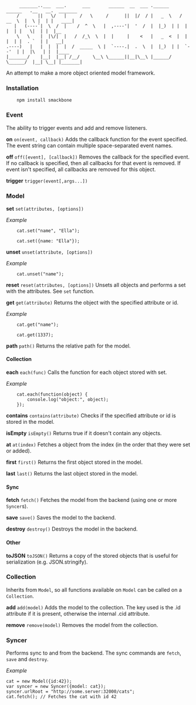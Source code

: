 	     _______..___  ___.      ___       ______  __  ___ .______     ______   .__   __.  _______
	    /       ||   \/   |     /   \     /      ||  |/  / |   _  \   /  __  \  |  \ |  | |   ____|
	   |   (----`|  \  /  |    /  ^  \   |  ,----'|  '  /  |  |_)  | |  |  |  | |   \|  | |  |__
	    \   \    |  |\/|  |   /  /_\  \  |  |     |    <   |   _  <  |  |  |  | |  . `  | |   __|
	.----)   |   |  |  |  |  /  _____  \ |  `----.|  .  \  |  |_)  | |  `--'  | |  |\   | |  |____
	|_______/    |__|  |__| /__/     \__\ \______||__|\__\ |______/   \______/  |__| \__| |_______|

An attempt to make a more object oriented model framework.

### Installation

		npm install smackbone

### Event
The ability to trigger events and add and remove listeners.

**on** `on(event, callback)`
Adds the callback function for the event specified. The event string can contain multiple space-separated event names.

**off** `off([event], [callback])`
Removes the callback for the specified event. If no callback is specified, then all callbacks for that event is removed. If event isn't specified, all callbacks are removed for this object.

**trigger** `trigger(event[,args...])`

### Model

**set** `set(attributes, [options])`

*Example*

		cat.set("name", "Ella");

		cat.set({name: "Ella"});

**unset** `unset(attribute, [options])`

*Example*

		cat.unset("name");

**reset** `reset(attributes, [options])`
Unsets all objects and performs a set with the attributes. See `set` function.

**get** `get(attribute)`
Returns the object with the specified attribute or id.

*Example*

		cat.get("name");

		cat.get(1337);

**path** `path()`
Returns the relative path for the model.

#### Collection
**each** `each(func)`
Calls the function for each object stored with set.

*Example*

		cat.each(function(object) {
			console.log("object:", object);
		});

**contains** `contains(attribute)`
Checks if the specified attribute or id is stored in the model.

**isEmpty** `isEmpty()`
Returns true if it doesn't contain any objects.

**at** `at(index)`
Fetches a object from the index (in the order that they were set or added).

**first** `first()`
Returns the first object stored in the model.

**last** `last()`
Returns the last object stored in the model.

#### Sync

**fetch** `fetch()`
Fetches the model from the backend (using one or more `Syncer`s).

**save** `save()`
Saves the model to the backend.

**destroy** `destroy()`
Destroys the model in the backend.

#### Other

**toJSON** `toJSON()`
Returns a copy of the stored objects that is useful for serialization (e.g. JSON.stringify).

### Collection
Inherits from `Model`, so all functions available on `Model` can be called on a `Collection`.

**add** `add(model)`
Adds the model to the collection. The key used is the .id attribute if it is present, otherwise the internal .cid attribute.

**remove** `remove(model)`
Removes the model from the collection.

### Syncer
Performs sync to and from the backend. The sync commands are `fetch`, `save` and `destroy`.

*Example*

	cat = new Model({id:42});
	var syncer = new Syncer({model: cat});
	syncer.urlRoot = "http://some.server:32000/cats";
	cat.fetch(); // Fetches the cat with id 42

